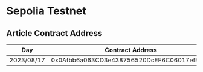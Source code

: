 # Sepolia Testnet

## Article Contract Address

| Day | Contract Address | Transaction Hash |
| --- | ---------------- | ---------------- |
| 2023/08/17 | 0x0Afbb6a063CD3e438756520DcEF6C06017efBF43 |  0xfff61fb4bcbf224ddabd42f8aeba15a99bb99c6732668017f4e67c9b60e37744 |
